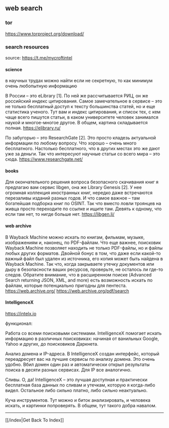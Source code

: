 ## web search

### tor
https://www.torproject.org/download/

### search resources
source: https://t.me/mycroftintel

#### science
в научных трудах можно найти если не секретную, то как минимум очень любопытную
информацию

В России – это eLibrary [1]. По ней же рассчитывается РИЦ, он же российский
индекс цитирования. Самое замечательное в сервисе – это не только бесплатный
доступ к тексту большинства статей, но и еще статистика ученого. Тут вам и
индекс цитирования, и список тех, с кем чаще всего пишутся статьи, в каком
университете человек занимался наукой и многое-многое другое. В общем, картина
складывается полная.
https://elibrary.ru/

По забугорью – это ResearchGate [2]. Это просто кладезь актуальной информации
по любому вопросу. Что хорошо – очень много бесплатного. Настолько бесплатного,
что в других местах это же дают уже за деньги. Так что интересуют научные
статьи со всего мира – это сюда.
https://www.researchgate.net/


#### books
Для окончательного решения вопроса безопасного скачивания книг я предлагаю вам
сервис libgen, она же Library Genesis [2]. У нее огромная коллекция иностранных
книг, нередко даже встречаются перезаливы изданий разных годов. И что самое
важное – там богатейшая подборка книг по OSINT. Так что вместо ловли троянцев
на живца просто переходите по ссылке и ищите там. Девять к одному, что если там
нет, то нигде больше нет.
https://libgen.li/

#### web archive
В Wayback Machine можно искать по книгам, фильмам, музыке, изображениям и,
наконец, по PDF-файлам. Что еще важнее, поисковик Wayback Machine позволяет
находить не только PDF-файлы, но и файлы любых других форматов. Двойной бонус в
том, что даже если какой-то важный файл был удален из источника, его копия
может быть найдена в Wayback Machine. Так что, когда закрываете утечку
документов или дыру в безопасности ваших ресурсов, проверьте, не осталось ли
где-то следов. Обратите внимание, что в расширенном поиске (Advanced Search
returning JSON, XML, and more) есть возможность искать по файлам, которые
потенциально пригодны для пентеста.
https://web.archive.org/
https://web.archive.org/pdf/search

#### IntelligenceX
https://intelx.io

функционал:

Работа со всеми поисковыми системами. IntelligenceX помогает искать
информацию в различных поисковиках: начиная от ванильных Google, Yahoo и
других, до поисковиков Даркнета.

Анализ домена и IP-адреса. В IntelligenceX создан интерфейс, который
переадресует вас на лучшие сервисы по анализу домена. Это очень удобно.
Вбил домен один раз и автоматически открыл результаты поиска в десяти
разных сервисах. Для IP все аналогично.

Сливы. О, да! IntelligenceX – это лучшая доступная и практически
бесплатная база данных по сливам и утечкам, которую я когда-либо
видел. Остальное либо сильно платно, либо сильно неактуально.

Куча инструментов. Тут можно и биток анализировать, и человека искать, и
картинки попроверять. В общем, тут такого добра навалом.


---

[[/index|Get Back To Index]]
